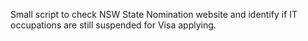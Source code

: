 Small script to check NSW State Nomination website and identify if IT occupations are still suspended for Visa applying.
